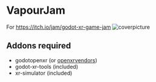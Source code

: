 # VapourJam

For https://itch.io/jam/godot-xr-game-jam
![coverpicture](https://github.com/goatchurchprime/vapourjam/assets/677254/54567781-32aa-42a4-9110-e26f8681db9a)

## Addons required

* godotopenxr (or [openxrvendors](https://github.com/GodotVR/godot_openxr_vendors))
* godot-xr-tools (included)
* xr-simulator (included)
